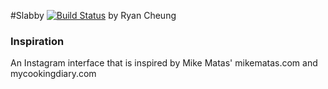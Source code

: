 #Slabby [![Build Status](https://travis-ci.org/cheung31/slabby.svg?branch=master)](https://travis-ci.org/cheung31/slabby)
by Ryan Cheung

### Inspiration
An Instagram interface that is inspired by Mike Matas' mikematas.com and mycookingdiary.com

